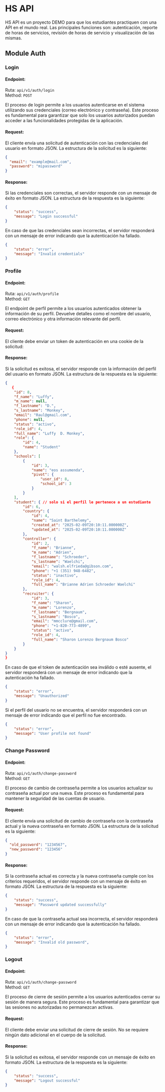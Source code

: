 # HS API
HS API es un proyecto DEMO para que los estudiantes practiquen con una API en el mundo real. Las principales funciones son: autenticación, reporte de horas de servicios, revisión de horas de servicio y visualización de las mismas.

## Module Auth
### Login 

#### Endpoint:
Ruta: `api/v1/auth/login`  
Method: `POST`

El proceso de login permite a los usuarios autenticarse en el sistema utilizando sus credenciales (correo electrónico y contraseña). Este proceso es fundamental para garantizar que solo los usuarios autorizados puedan acceder a las funcionalidades protegidas de la aplicación.

#### Request: 
El cliente envía una solicitud de autenticación con las credenciales del usuario en formato JSON. La estructura de la solicitud es la siguiente:
```JSON
{
  "email": "example@mail.com",
  "password": "mipassword"
}
```

#### Response: 
Si las credenciales son correctas, el servidor responde con un mensaje de éxito en formato JSON. La estructura de la respuesta es la siguiente:
```JSON
{
    "status": "success",
    "message": "Login successful"
}
```
En caso de que las credenciales sean incorrectas, el servidor responderá con un mensaje de error indicando que la autenticación ha fallado.
```JSON
{
    "status": "error",
    "message": "Invalid credentials"
}
```
### Profile

#### Endpoint:
Ruta: `api/v1/auth/profile`  
Method: `GET`

El endpoint de perfil permite a los usuarios autenticados obtener la información de su perfil. Devuelve detalles como el nombre del usuario, correo electrónico y otra información relevante del perfil.

#### Request:
El cliente debe enviar un token de autenticación en una cookie de la solicitud:

#### Response:
Si la solicitud es exitosa, el servidor responde con la información del perfil del usuario en formato JSON. La estructura de la respuesta es la siguiente:
```JSON
{
   {
    "id": 8,
    "f_name": "Luffy",
    "m_name": null,
    "f_lastname": "D.",
    "s_lastname": "Monkey",
    "email": "Raul@gmail.com",
    "phone": null,
    "status": "activo",
    "role_id": 4,
    "full_name": "Luffy  D. Monkey",
    "role": {
        "id": 4,
        "name": "Student"
    },
    "schools": [
        {
            "id": 3,
            "name": "eos assumenda",
            "pivot": {
                "user_id": 8,
                "school_id": 3
            }
        }
    ],
    "student": { // solo si el perfil le pertenece a un estudiante
        "id": 6,
        "country": {
            "id": 4,
            "name": "Saint Barthelemy",
            "created_at": "2025-02-09T20:10:11.000000Z",
            "updated_at": "2025-02-09T20:10:11.000000Z"
        },
        "controller": {
            "id": 2,
            "f_name": "Brianne",
            "m_name": "Adrien",
            "f_lastname": "Schroeder",
            "s_lastname": "Waelchi",
            "email": "walsh.elfrieda@gibson.com",
            "phone": "+1 (351) 948-6482",
            "status": "inactivo",
            "role_id": 4,
            "full_name": "Brianne Adrien Schroeder Waelchi"
        },
        "recruiter": {
            "id": 3,
            "f_name": "Sharon",
            "m_name": "Lorenzo",
            "f_lastname": "Bergnaum",
            "s_lastname": "Bosco",
            "email": "mmcclure@gmail.com",
            "phone": "+1-820-773-4899",
            "status": "activo",
            "role_id": 4,
            "full_name": "Sharon Lorenzo Bergnaum Bosco"
        }
    }
}
}
```
En caso de que el token de autenticación sea inválido o esté ausente, el servidor responderá con un mensaje de error indicando que la autenticación ha fallado.
```JSON
{
    "status": "error",
    "message": "Unauthorized"
}
```
Si el perfil del usuario no se encuentra, el servidor responderá con un mensaje de error indicando que el perfil no fue encontrado.
```JSON
{
    "status": "error",
    "message": "User profile not found"
}
```

### Change Password

#### Endpoint:
Ruta: `api/v1/auth/change-password`  
Method: `GET`

El proceso de cambio de contraseña permite a los usuarios actualizar su contraseña actual por una nueva. Este proceso es fundamental para mantener la seguridad de las cuentas de usuario.

#### Request:
El cliente envía una solicitud de cambio de contraseña con la contraseña actual y la nueva contraseña en formato JSON. La estructura de la solicitud es la siguiente:
```JSON
{
  "old_password": "1234567",
  "new_password": "123456"
}
```

#### Response:
Si la contraseña actual es correcta y la nueva contraseña cumple con los criterios requeridos, el servidor responde con un mensaje de éxito en formato JSON. La estructura de la respuesta es la siguiente:
```JSON
{
    "status": "success",
    "message": "Password updated successfully"
}
```
En caso de que la contraseña actual sea incorrecta, el servidor responderá con un mensaje de error indicando que la autenticación ha fallado.
```JSON
{
    "status": "error",
    "message": "Invalid old password",
}
``` 

### Logout 

#### Endpoint:
Ruta: `api/v1/auth/change-password`  
Method: `GET`

El proceso de cierre de sesión permite a los usuarios autenticados cerrar su sesión de manera segura. Este proceso es fundamental para garantizar que las sesiones no autorizadas no permanezcan activas.

#### Request:
El cliente debe enviar una solicitud de cierre de sesión. No se requiere ningún dato adicional en el cuerpo de la solicitud.

#### Response:
Si la solicitud es exitosa, el servidor responde con un mensaje de éxito en formato JSON. La estructura de la respuesta es la siguiente:
```JSON
{
    "status": "success",
    "message": "Logout successful"
}
``` 

